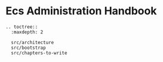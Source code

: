 # Ecs Administration Handbook


```eval_rst
.. toctree::
  :maxdepth: 2

  src/architecture
  src/bootstrap
  src/chapters-to-write

```
